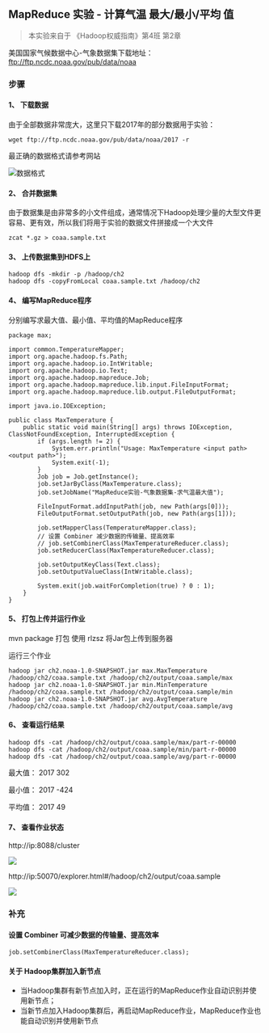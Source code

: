 ## MapReduce 实验 - 计算气温 最大/最小/平均 值

> 本实验来自于 《Hadoop权威指南》第4班 第2章

美国国家气候数据中心-气象数据集下载地址：ftp://ftp.ncdc.noaa.gov/pub/data/noaa 

### 步骤

#### 1、 下载数据

由于全部数据非常庞大，这里只下载2017年的部分数据用于实验：

```
wget ftp://ftp.ncdc.noaa.gov/pub/data/noaa/2017 -r
```

最正确的数据格式请参考网站

![数据格式](http://image.laijianfeng.org/20181126_162421.png)

#### 2、 合并数据集

由于数据集是由非常多的小文件组成，通常情况下Hadoop处理少量的大型文件更容易、更有效，所以我们将用于实验的数据文件拼接成一个大文件


```
zcat *.gz > coaa.sample.txt
```

#### 3、 上传数据集到HDFS上

```
hadoop dfs -mkdir -p /hadoop/ch2
hadoop dfs -copyFromLocal coaa.sample.txt /hadoop/ch2
```

#### 4、 编写MapReduce程序

分别编写求最大值、最小值、平均值的MapReduce程序

```$xslt
package max;

import common.TemperatureMapper;
import org.apache.hadoop.fs.Path;
import org.apache.hadoop.io.IntWritable;
import org.apache.hadoop.io.Text;
import org.apache.hadoop.mapreduce.Job;
import org.apache.hadoop.mapreduce.lib.input.FileInputFormat;
import org.apache.hadoop.mapreduce.lib.output.FileOutputFormat;

import java.io.IOException;

public class MaxTemperature {
    public static void main(String[] args) throws IOException, ClassNotFoundException, InterruptedException {
        if (args.length != 2) {
            System.err.println("Usage: MaxTemperature <input path> <output path>");
            System.exit(-1);
        }
        Job job = Job.getInstance();
        job.setJarByClass(MaxTemperature.class);
        job.setJobName("MapReduce实验-气象数据集-求气温最大值");

        FileInputFormat.addInputPath(job, new Path(args[0]));
        FileOutputFormat.setOutputPath(job, new Path(args[1]));

        job.setMapperClass(TemperatureMapper.class);
        // 设置 Combiner 减少数据的传输量、提高效率
        // job.setCombinerClass(MaxTemperatureReducer.class);
        job.setReducerClass(MaxTemperatureReducer.class);

        job.setOutputKeyClass(Text.class);
        job.setOutputValueClass(IntWritable.class);

        System.exit(job.waitForCompletion(true) ? 0 : 1);
    }
}

```

#### 5、 打包上传并运行作业

mvn package 打包
使用 rlzsz 将Jar包上传到服务器

运行三个作业

```
hadoop jar ch2.noaa-1.0-SNAPSHOT.jar max.MaxTemperature /hadoop/ch2/coaa.sample.txt /hadoop/ch2/output/coaa.sample/max
hadoop jar ch2.noaa-1.0-SNAPSHOT.jar min.MinTemperature /hadoop/ch2/coaa.sample.txt /hadoop/ch2/output/coaa.sample/min
hadoop jar ch2.noaa-1.0-SNAPSHOT.jar avg.AvgTemperature /hadoop/ch2/coaa.sample.txt /hadoop/ch2/output/coaa.sample/avg
```

#### 6、 查看运行结果

```
hadoop dfs -cat /hadoop/ch2/output/coaa.sample/max/part-r-00000
hadoop dfs -cat /hadoop/ch2/output/coaa.sample/min/part-r-00000
hadoop dfs -cat /hadoop/ch2/output/coaa.sample/avg/part-r-00000
```


最大值：
2017	302

最小值：
2017	-424

平均值：
2017	49

#### 7、 查看作业状态

http://ip:8088/cluster

![](http://image.laijianfeng.org/20181126_164354.png)


http://ip:50070/explorer.html#/hadoop/ch2/output/coaa.sample

![](http://image.laijianfeng.org/20181126_164609.png)


### 补充

#### 设置 Combiner 可减少数据的传输量、提高效率

```
job.setCombinerClass(MaxTemperatureReducer.class);
```



#### 关于 Hadoop集群加入新节点

* 当Hadoop集群有新节点加入时，正在运行的MapReduce作业自动识别并使用新节点；
* 当新节点加入Hadoop集群后，再启动MapReduce作业，MapReduce作业也能自动识别并使用新节点



